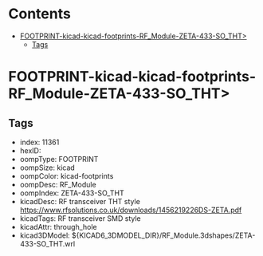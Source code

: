 



Contents
========

* [FOOTPRINT-kicad-kicad-footprints-RF_Module-ZETA-433-SO_THT>](#footprint-kicad-kicad-footprints-rf_module-zeta-433-so_tht)
	* [Tags](#tags)

# FOOTPRINT-kicad-kicad-footprints-RF_Module-ZETA-433-SO_THT>

## Tags

- index: 11361
- hexID: 
- oompType: FOOTPRINT
- oompSize: kicad
- oompColor: kicad-footprints
- oompDesc: RF_Module
- oompIndex: ZETA-433-SO_THT
- kicadDesc: RF transceiver THT style https://www.rfsolutions.co.uk/downloads/1456219226DS-ZETA.pdf
- kicadTags: RF transceiver SMD style
- kicadAttr: through_hole
- kicad3DModel: ${KICAD6_3DMODEL_DIR}/RF_Module.3dshapes/ZETA-433-SO_THT.wrl
